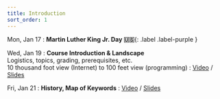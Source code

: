 ```yaml
---
title: Introduction
sort_order: 1
---
```


Mon, Jan 17
: **Martin Luther King Jr. Day 🇺🇸**{: .label .label-purple }

Wed, Jan 19
: **Course Introduction & Landscape** <br/> Logistics, topics, grading, prerequisites, etc. <br/> 10 thousand foot view (Internet) to 100 feet view (programming)
  : [Video](https://courses.grainger.illinois.edu/ece101/sp2022/lectures/ECE101-S22-LECTURE-01.mp4) / [Slides](https://www.dropbox.com/s/ilxtqzygrsaswwx/101-001-introduction-and-landscape.pptx?dl=0)

Fri, Jan 21
: **History, Map of Keywords**
  : [Video](https://courses.grainger.illinois.edu/ece101/sp2022/lectures/ECE101-S22-LECTURE-02.mp4) / [Slides](https://www.dropbox.com/s/b7volhac6j7xrga/101-002-history-keywords.pptx?dl=0)
